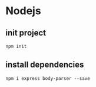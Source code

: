 # Nodejs

## init project

```bash
npm init
```

## install dependencies
```
npm i express body-parser --save
```
